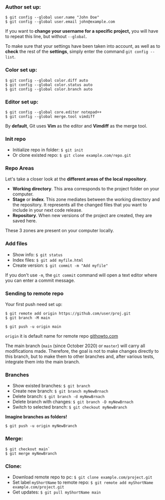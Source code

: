 ### Author set up:
```shell script
$ git config --global user.name "John Doe"
$ git config --global user.email john@example.com
```
If you want to **change your username for a specific project,** you will have to repeat this line, but without `--global`.

To make sure that your settings have been taken into account, as well as to **check** the rest of the **settings**, simply enter the command `git config --list`.

### Color set up:
```shell script
$ git config --global color.diff auto
$ git config --global color.status auto
$ git config --global color.branch auto
``` 

### Editor set up:
```shell script
$ git config --global core.editor notepad++
$ git config --global merge.tool vimdiff
```
By **default**, Git uses **Vim** as the editor and **Vimdiff** as the merge tool.

### Init repo
- Initialize repo in folder: `$ git init`
- Or clone existed repo: `$ git clone example.com/repo.git`

### Repo Areas
Let's take a closer look at the **different areas of the local repository**.
- **Working directory**. This area corresponds to the project folder on your computer.
- **Stage** or **index**. This zone mediates between the working directory and the repository. It represents all the changed files that you want to include in your next code release.
- **Repository**. When new versions of the project are created, they are saved here.

These 3 zones are present on your computer locally.

### Add files
- Show info: `$ git status`
- Index files: `$ git add myfile.html`
- Create version: `$ git commit -m "Add myfile"`

If you don't use `-m`, the `git commit` command will open a text editor where you can enter a commit message.

### Sending to remote repo
Your first push need set up:

```
$ git remote add origin https://github.com/user/proj.git
$ git branch -M main

$ git push -u origin main
```
`origin` it is default name for remote repo [githowto.com](https://githowto.com/what_is_origin)

The main branch (`main` (since October 2020) or `master`) will carry all modifications made. Therefore, the goal is not to make changes directly to this branch, but to make them to other branches and, after various tests, integrate them into the main branch.

### Branches
- Show existed branches: `$ git branch`
- Create new branch: `$ git branch myNewBrnach`
- Delete branch: `$ git branch -d myNewBrnach`
- Delete branch with changes: `$ git branch -D myNewBrnach`
- Switch to selected branch: `$ git checkout myNewBranch`

**Imagine branches as folders!** 

`$ git push -u origin myNewBranch`

### Merge:
```
$ git checkout main`
$ git merge myNewBranch
```

### Clone: 
- Download remote repo to pc: `$ git clone example.com/project.git`
- Set label `myShortName` to remote repo: `$ git remote add myShortName example.com/project.git`
- Get updates: `$ git pull myShortName main`

